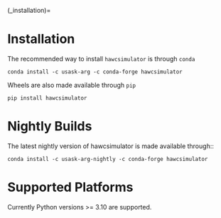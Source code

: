 
(_installation)=
# Installation

The recommended way to install `hawcsimulator` is through `conda`

    conda install -c usask-arg -c conda-forge hawcsimulator

Wheels are also made available through `pip`

    pip install hawcsimulator


# Nightly Builds

The latest nightly version of hawcsimulator is made available through::

    conda install -c usask-arg-nightly -c conda-forge hawcsimulator

# Supported Platforms
Currently Python versions >= 3.10 are supported.